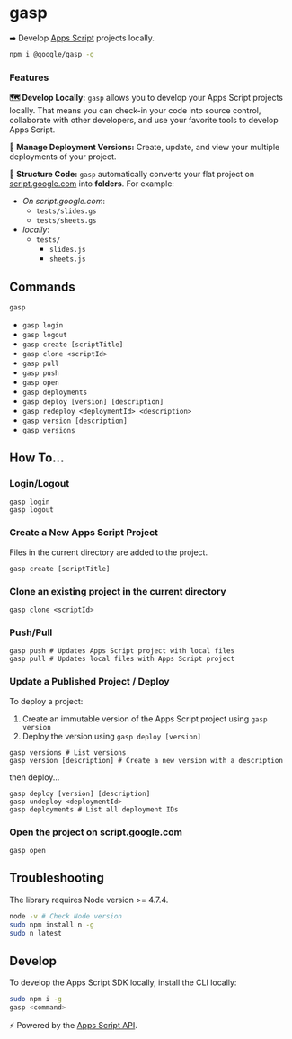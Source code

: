 # gasp

➡ Develop [Apps Script](https://developers.google.com/apps-script/) projects locally.

```sh
npm i @google/gasp -g
```

<INSERT GIF HERE>

### Features
**🗺️ Develop Locally:** `gasp` allows you to develop your Apps Script projects locally. That means you can check-in your code into source control, collaborate with other developers, and use your favorite tools to develop Apps Script.

**🔢 Manage Deployment Versions:** Create, update, and view your multiple deployments of your project.

**📁 Structure Code:** `gasp` automatically converts your flat project on [script.google.com](script.google.com) into **folders**. For example:
- _On script.google.com_:
  - `tests/slides.gs`
  - `tests/sheets.gs`
- _locally_:
  - `tests/`
    - `slides.js`
    - `sheets.js`

## Commands

```sh
gasp
```
- `gasp login`
- `gasp logout`
- `gasp create [scriptTitle]`
- `gasp clone <scriptId>`
- `gasp pull`
- `gasp push`
- `gasp open`
- `gasp deployments`
- `gasp deploy [version] [description]`
- `gasp redeploy <deploymentId> <description>`
- `gasp version [description]`
- `gasp versions`

## How To...

### Login/Logout
```
gasp login
gasp logout
```

### Create a New Apps Script Project

Files in the current directory are added to the project.

```
gasp create [scriptTitle]
```

### Clone an existing project in the current directory

```
gasp clone <scriptId>
```

### Push/Pull

```
gasp push # Updates Apps Script project with local files
gasp pull # Updates local files with Apps Script project
```

### Update a Published Project / Deploy

To deploy a project:

1. Create an immutable version of the Apps Script project using `gasp version`
1. Deploy the version using `gasp deploy [version]`

```
gasp versions # List versions
gasp version [description] # Create a new version with a description
```

then deploy...

```
gasp deploy [version] [description]
gasp undeploy <deploymentId>
gasp deployments # List all deployment IDs
```

### Open the project on script.google.com

```
gasp open
```

## Troubleshooting

The library requires Node version >= 4.7.4.

```sh
node -v # Check Node version
sudo npm install n -g
sudo n latest
```

## Develop

To develop the Apps Script SDK locally, install the CLI locally:

```sh
sudo npm i -g
gasp <command>
```

⚡ Powered by the [Apps Script API](https://developers.google.com/apps-script/dogfood/scriptmanagement/reference/).
